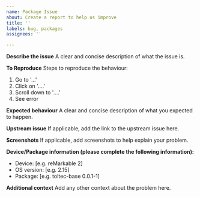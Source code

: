 ```yaml
---
name: Package Issue
about: Create a report to help us improve
title: ''
labels: bug, packages
assignees: ''

---
```


**Describe the issue**
A clear and concise description of what the issue is.

**To Reproduce**
Steps to reproduce the behaviour:
1. Go to '...'
2. Click on '....'
3. Scroll down to '....'
4. See error

**Expected behaviour**
A clear and concise description of what you expected to happen.

**Upstream issue**
If applicable, add the link to the upstream issue here.

**Screenshots**
If applicable, add screenshots to help explain your problem.

**Device/Package information (please complete the following information):**
 - Device: [e.g. reMarkable 2]
 - OS version: [e.g. 2.15]
 - Package: [e.g. toltec-base 0.0.1-1]

**Additional context**
Add any other context about the problem here.

